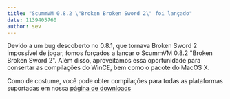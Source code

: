 ```yaml
---
title: "ScummVM 0.8.2 \"Broken Broken Sword 2\" foi lançado"
date: 1139405760
author: sev
---
```


Devido a um bug descoberto no 0.8.1, que tornava Broken Sword 2 impossível de jogar, fomos forçados a lançar o ScummVM 0.8.2 "Broken Broken Sword 2". Além disso, aproveitamos essa oportunidade para consertar as compilações do WinCE, bem como o pacote do MacOS X.

Como de costume, você pode obter compilações para todas as plataformas suportadas em nossa [página de downloads](/downloads/)
